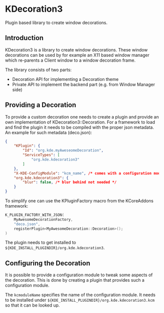 # KDecoration3

Plugin based library to create window decorations.

## Introduction

KDecoration3 is a library to create window decorations. These window decorations can be used by
for example an X11 based window manager which re-parents a Client window to a window decoration
frame.

The library consists of two parts:
* Decoration API for implementing a Decoration theme
* Private API to implement the backend part (e.g. from Window Manager side)

## Providing a Decoration

To provide a custom decoration one needs to create a plugin and provide an own implementation
of KDecoration3::Decoration. For a framework to load and find the plugin it needs to be compiled
with the proper json metadata. An example for such metadata (deco.json):

```json
{
    "KPlugin": {
        "Id": "org.kde.myAweseomeDecoration",
        "ServiceTypes": [
            "org.kde.kdecoration3"
        ]
    },
    "X-KDE-ConfigModule": "kcm_name", /* comes with a configuration module */
    "org.kde.kdecoration3": {
        "blur": false, /* blur behind not needed */
    }
}
```

To simplify one can use the KPluginFactory macro from the KCoreAddons framework:

```cpp
K_PLUGIN_FACTORY_WITH_JSON(
    MyAwesomeDecorationFactory,
    "deco.json",
    registerPlugin<MyAwesomeDecoration::Decoration>();
)
```

The plugin needs to get installed to `${KDE_INSTALL_PLUGINDIR}/org.kde.kdecoration3`.

## Configuring the Decoration

It is possible to provide a configuration module to tweak some aspects of the decoration. This is done
by creating a plugin that provides such a configuration module.

The `kcmoduleName` specifies the name of the configuration module. It needs to be installed under
`${KDE_INSTALL_PLUGINDIR}/org.kde.kdecoration3.kcm` so that it can be looked up.
